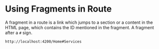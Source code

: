 # Using Fragments in Route
A fragment in a route is a link which jumps to a section or a content in the HTML page, which contains the ID mentioned in the fragment. A fragment after a `#` sign.

```
http://localhost:4200/Home#Services
```